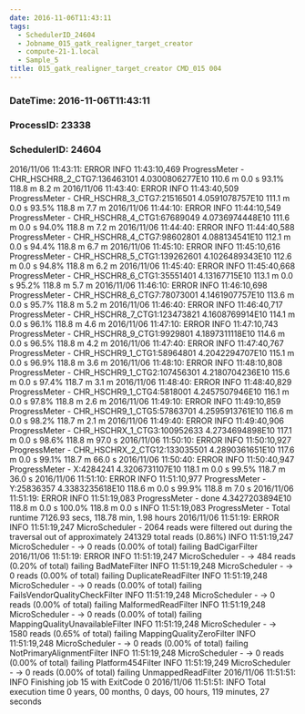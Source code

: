 ```yaml
---
date: 2016-11-06T11:43:11
tags:
  - SchedulerID_24604
  - Jobname_015_gatk_realigner_target_creator
  - compute-21-1.local
  - Sample_5
title: 015_gatk_realigner_target_creator CMD_015 004
---
```


### DateTime: 2016-11-06T11:43:11
### ProcessID: 23338
### SchedulerID: 24604


2016/11/06 11:43:11: ERROR INFO  11:43:10,469 ProgressMeter - CHR_HSCHR8_2_CTG7:136463101   4.0300806277E10   110.6 m       0.0 s       93.1%   118.8 m       8.2 m 
 2016/11/06 11:43:40: ERROR INFO  11:43:40,509 ProgressMeter - CHR_HSCHR8_3_CTG7:21516501   4.0591078757E10   111.1 m       0.0 s       93.5%   118.8 m       7.7 m 
 2016/11/06 11:44:10: ERROR INFO  11:44:10,549 ProgressMeter - CHR_HSCHR8_4_CTG1:67689049   4.0736974448E10   111.6 m       0.0 s       94.0%   118.8 m       7.2 m 
 2016/11/06 11:44:40: ERROR INFO  11:44:40,588 ProgressMeter - CHR_HSCHR8_4_CTG7:98602801   4.088134541E10   112.1 m       0.0 s       94.4%   118.8 m       6.7 m 
 2016/11/06 11:45:10: ERROR INFO  11:45:10,616 ProgressMeter - CHR_HSCHR8_5_CTG1:139262601   4.1026489343E10   112.6 m       0.0 s       94.8%   118.8 m       6.2 m 
 2016/11/06 11:45:40: ERROR INFO  11:45:40,668 ProgressMeter - CHR_HSCHR8_6_CTG1:35551401   4.13167715E10   113.1 m       0.0 s       95.2%   118.8 m       5.7 m 
 2016/11/06 11:46:10: ERROR INFO  11:46:10,698 ProgressMeter - CHR_HSCHR8_6_CTG7:78073001   4.1461907757E10   113.6 m       0.0 s       95.7%   118.8 m       5.2 m 
 2016/11/06 11:46:40: ERROR INFO  11:46:40,717 ProgressMeter - CHR_HSCHR8_7_CTG1:123473821   4.1608769914E10   114.1 m       0.0 s       96.1%   118.8 m       4.6 m 
 2016/11/06 11:47:10: ERROR INFO  11:47:10,743 ProgressMeter - CHR_HSCHR8_9_CTG1:9929801   4.1897311118E10   114.6 m       0.0 s       96.5%   118.8 m       4.2 m 
 2016/11/06 11:47:40: ERROR INFO  11:47:40,767 ProgressMeter - CHR_HSCHR9_1_CTG1:58964801   4.2042294707E10   115.1 m       0.0 s       96.9%   118.8 m       3.6 m 
 2016/11/06 11:48:10: ERROR INFO  11:48:10,808 ProgressMeter - CHR_HSCHR9_1_CTG2:107456301   4.2180704236E10   115.6 m       0.0 s       97.4%   118.7 m       3.1 m 
 2016/11/06 11:48:40: ERROR INFO  11:48:40,829 ProgressMeter - CHR_HSCHR9_1_CTG4:5818001   4.2457507946E10   116.1 m       0.0 s       97.8%   118.8 m       2.6 m 
 2016/11/06 11:49:10: ERROR INFO  11:49:10,859 ProgressMeter - CHR_HSCHR9_1_CTG5:57863701   4.2595913761E10   116.6 m       0.0 s       98.2%   118.7 m       2.1 m 
 2016/11/06 11:49:40: ERROR INFO  11:49:40,906 ProgressMeter - CHR_HSCHRX_1_CTG3:100952633   4.2734694898E10   117.1 m       0.0 s       98.6%   118.8 m      97.0 s 
 2016/11/06 11:50:10: ERROR INFO  11:50:10,927 ProgressMeter - CHR_HSCHRX_2_CTG12:133035501   4.2890361651E10   117.6 m       0.0 s       99.1%   118.7 m      66.0 s 
 2016/11/06 11:50:40: ERROR INFO  11:50:40,947 ProgressMeter -       X:4284241   4.3206731107E10   118.1 m       0.0 s       99.5%   118.7 m      36.0 s 
 2016/11/06 11:51:10: ERROR INFO  11:51:10,977 ProgressMeter -      Y:25836357   4.3383235618E10   118.6 m       0.0 s       99.9%   118.8 m       7.0 s 
 2016/11/06 11:51:19: ERROR INFO  11:51:19,083 ProgressMeter -            done   4.3427203894E10   118.8 m       0.0 s      100.0%   118.8 m       0.0 s 
INFO  11:51:19,083 ProgressMeter - Total runtime 7126.93 secs, 118.78 min, 1.98 hours 
 2016/11/06 11:51:19: ERROR INFO  11:51:19,247 MicroScheduler - 2064 reads were filtered out during the traversal out of approximately 241329 total reads (0.86%) 
INFO  11:51:19,247 MicroScheduler -   -> 0 reads (0.00% of total) failing BadCigarFilter 
 2016/11/06 11:51:19: ERROR INFO  11:51:19,247 MicroScheduler -   -> 484 reads (0.20% of total) failing BadMateFilter 
INFO  11:51:19,248 MicroScheduler -   -> 0 reads (0.00% of total) failing DuplicateReadFilter 
INFO  11:51:19,248 MicroScheduler -   -> 0 reads (0.00% of total) failing FailsVendorQualityCheckFilter 
INFO  11:51:19,248 MicroScheduler -   -> 0 reads (0.00% of total) failing MalformedReadFilter 
INFO  11:51:19,248 MicroScheduler -   -> 0 reads (0.00% of total) failing MappingQualityUnavailableFilter 
INFO  11:51:19,248 MicroScheduler -   -> 1580 reads (0.65% of total) failing MappingQualityZeroFilter 
INFO  11:51:19,248 MicroScheduler -   -> 0 reads (0.00% of total) failing NotPrimaryAlignmentFilter 
INFO  11:51:19,248 MicroScheduler -   -> 0 reads (0.00% of total) failing Platform454Filter 
INFO  11:51:19,249 MicroScheduler -   -> 0 reads (0.00% of total) failing UnmappedReadFilter 
 2016/11/06 11:51:51: INFO Finishing job 15 with ExitCode 0
 2016/11/06 11:51:51: INFO Total execution time 0 years, 00 months, 0 days, 00 hours, 119 minutes, 27 seconds
 